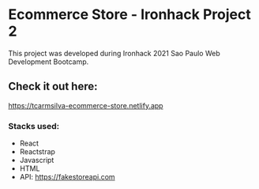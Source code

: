 # Ecommerce Store - Ironhack Project 2

This project was developed during Ironhack 2021 Sao Paulo Web Development Bootcamp.

## Check it out here:

https://tcarmsilva-ecommerce-store.netlify.app

### Stacks used:

- React
- Reactstrap
- Javascript
- HTML
- API: https://fakestoreapi.com
